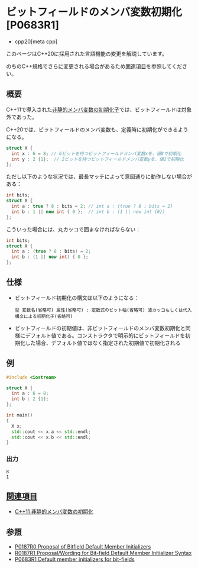 # ビットフィールドのメンバ変数初期化 [P0683R1]
* cpp20[meta cpp]

<!-- start lang caution -->

このページはC++20に採用された言語機能の変更を解説しています。

のちのC++規格でさらに変更される場合があるため[関連項目](#relative_page)を参照してください。

<!-- last lang caution -->

## 概要
C++11で導入された[非静的メンバ変数の初期化子](/lang/cpp11/non_static_data_member_initializers.md)では、ビットフィールドは対象外であった。

C++20では、ビットフィールドのメンバ変数も、定義時に初期化ができるようになる。

```cpp
struct X {
  int x : 6 = 8; // 6ビットを持つビットフィールドメンバ変数xを、値8で初期化
  int y : 2 {1};  // 2ビットを持つビットフィールドメンバ変数yを、値1で初期化
};
```

ただし以下のような状況では、最長マッチによって意図通りに動作しない場合がある：

```cpp
int bits;
struct X {
  int a : true ? 8 : bits = 2; // int a : (true ? 8 : bits = 2)
  int b : 1 || new int { 0 };  // int b : (1 || new int {0})
};
```

こういった場合には、丸カッコで囲まなければならない：

```cpp
int bits;
struct X {
  int a : (true ? 8 : bits) = 2;
  int b : (1 || new int) { 0 };
};
```


## 仕様
- ビットフィールド初期化の構文は以下のようになる：

    ```
    型 変数名(省略可) 属性(省略可) : 定数式のビット幅(省略可) 波カッコもしくは代入構文による初期化子(省略可)
    ```

- ビットフィールドの初期値は、非ビットフィールドのメンバ変数初期化と同様にデフォルト値である。コンストラクタで明示的にビットフィールドを初期化した場合、デフォルト値ではなく指定された初期値で初期化される


## 例
```cpp example
#include <iostream>

struct X {
  int a : 6 = 8;
  int b : 2 {1};
};

int main()
{
  X x;
  std::cout << x.a << std::endl;
  std::cout << x.b << std::endl;
}
```

### 出力
```
8
1
```


## <a id="relative-page" href="#relative-page">関連項目</a>
- [C++11 非静的メンバ変数の初期化](/lang/cpp11/non_static_data_member_initializers.md)


## 参照
- [P0187R0 Proposal of Bitfield Default Member Initializers](http://www.open-std.org/jtc1/sc22/wg21/docs/papers/2016/p0187r0.pdf)
- [R0187R1 Proposal/Wording for Bit-field Default Member Initializer Syntax](http://www.open-std.org/jtc1/sc22/wg21/docs/papers/2016/p0187r1.pdf)
- [P0683R1 Default member initializers for bit-fields](http://www.open-std.org/jtc1/sc22/wg21/docs/papers/2017/p0683r1.html)